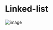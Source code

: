 # Linked-list
![image](https://user-images.githubusercontent.com/31391758/205061418-3dd881fc-4b46-4b67-ac49-9c742932d3cc.png)


